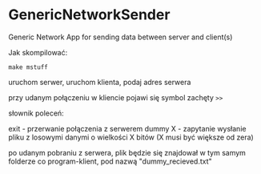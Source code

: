 # GenericNetworkSender
Generic Network App for sending data between server and client(s)



Jak skompilować:

```
make mstuff
```


uruchom serwer, uruchom klienta, podaj adres serwera

przy udanym połączeniu w kliencie pojawi się symbol zachęty ```>>```

słownik poleceń:

exit - przerwanie połączenia z serwerem
dummy X - zapytanie wysłanie pliku z losowymi danymi o wielkości X bitów (X musi być większe od zera)

po udanym pobraniu z serwera, plik będzie się znajdował w tym samym folderze co program-klient, pod nazwą "dummy_recieved.txt" 
